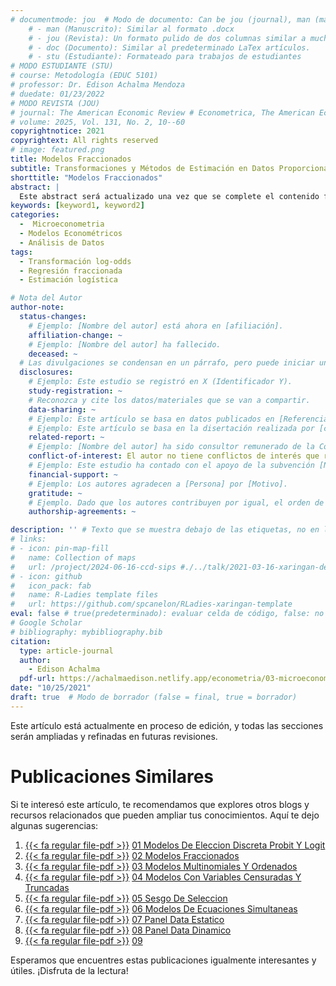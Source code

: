 ```yaml
---
# documentmode: jou  # Modo de documento: Can be jou (journal), man (manuscript), stu (student), or doc (document)
    # - man (Manuscrito): Similar al formato .docx
    # - jou (Revista): Un formato pulido de dos columnas similar a muchas revistas APA.
    # - doc (Documento): Similar al predeterminado LaTex artículos.
    # - stu (Estudiante): Formateado para trabajos de estudiantes
# MODO ESTUDIANTE (STU)
# course: Metodología (EDUC 5101)
# professor: Dr. Edison Achalma Mendoza
# duedate: 01/23/2022
# MODO REVISTA (JOU)
# journal: The American Economic Review # Econometrica, The American Economic Review, Revista de Economía, Revista de la CEPAL
# volume: 2025, Vol. 131, No. 2, 10--60
copyrightnotice: 2021
copyrightext: All rights reserved
# image: featured.png
title: Modelos Fraccionados
subtitle: Transformaciones y Métodos de Estimación en Datos Proporcionales
shorttitle: "Modelos Fraccionados"
abstract: |
  Este abstract será actualizado una vez que se complete el contenido final del artículo.
keywords: [keyword1, keyword2]
categories:
  -  Microeconometria
  - Modelos Econométricos
  - Análisis de Datos
tags:
  - Transformación log-odds
  - Regresión fraccionada
  - Estimación logística

# Nota del Autor
author-note:
  status-changes: 
    # Ejemplo: [Nombre del autor] está ahora en [afiliación].
    affiliation-change: ~
    # Ejemplo: [Nombre del autor] ha fallecido.
    deceased: ~
  # Las divulgaciones se condensan en un párrafo, pero puede iniciar un campo con dos saltos de línea para separarlas: \n\nNew 
  disclosures:
    # Ejemplo: Este estudio se registró en X (Identificador Y).
    study-registration: ~
    # Reconozca y cite los datos/materiales que se van a compartir.
    data-sharing: ~
    # Ejemplo: Este artículo se basa en datos publicados en [Referencia].
    # Ejemplo: Este artículo se basa en la disertación realizada por [cita].
    related-report: ~
    # Ejemplo: [Nombre del autor] ha sido consultor remunerado de la Corporación X, que ha financiado este estudio.
    conflict-of-interest: El autor no tiene conflictos de interés que revelar.
    # Ejemplo: Este estudio ha contado con el apoyo de la subvención [Número de subvención] de [Fuente de financiación].
    financial-support: ~
    # Ejemplo: Los autores agradecen a [Persona] por [Motivo].
    gratitude: ~
    # Ejemplo. Dado que los autores contribuyen por igual, el orden de autoría se determinó mediante el lanzamiento de una moneda al aire.
    authorship-agreements: ~

description: '' # Texto que se muestra debajo de las etiquetas, no en la página del listado
# links:
# - icon: pin-map-fill
#   name: Collection of maps
#   url: /project/2024-06-16-ccd-sips #./../talk/2021-03-16-xaringan-deploy-demo/
# - icon: github
#   icon_pack: fab
#   name: R-Ladies template files
#   url: https://github.com/spcanelon/RLadies-xaringan-template
eval: false # true(predeterminado): evaluar celda de código, false: no evaluar la celda de código
# Google Scholar
# bibliography: mybibliography.bib
citation:
  type: article-journal
  author:
    - Edison Achalma
  pdf-url: https://achalmaedison.netlify.app/econometria/03-microeconometria/2021-10-25-02-modelos-fraccionados/index.pdf
date: "10/25/2021"
draft: true  # Modo de borrador (false = final, true = borrador)
---
```










Este artículo está actualmente en proceso de edición, y todas las secciones serán ampliadas y refinadas en futuras revisiones.


# Publicaciones Similares

Si te interesó este artículo, te recomendamos que explores otros blogs y recursos relacionados que pueden ampliar tus conocimientos. Aquí te dejo algunas sugerencias:


1. [{{< fa regular file-pdf >}}](https://achalmaedison.netlify.app/econometria/03-microeconometria/2021-10-18-01-modelos-de-eleccion-discreta-probit-y-logit/index.pdf) [01 Modelos De Eleccion Discreta Probit Y Logit](https://achalmaedison.netlify.app/econometria/03-microeconometria/2021-10-18-01-modelos-de-eleccion-discreta-probit-y-logit)
2. [{{< fa regular file-pdf >}}](https://achalmaedison.netlify.app/econometria/03-microeconometria/2021-10-25-02-modelos-fraccionados/index.pdf) [02 Modelos Fraccionados](https://achalmaedison.netlify.app/econometria/03-microeconometria/2021-10-25-02-modelos-fraccionados)
3. [{{< fa regular file-pdf >}}](https://achalmaedison.netlify.app/econometria/03-microeconometria/2021-11-01-03-modelos-multinomiales-y-ordenados/index.pdf) [03 Modelos Multinomiales Y Ordenados](https://achalmaedison.netlify.app/econometria/03-microeconometria/2021-11-01-03-modelos-multinomiales-y-ordenados)
4. [{{< fa regular file-pdf >}}](https://achalmaedison.netlify.app/econometria/03-microeconometria/2021-11-08-04-modelos-con-variables-censuradas-y-truncadas/index.pdf) [04 Modelos Con Variables Censuradas Y Truncadas](https://achalmaedison.netlify.app/econometria/03-microeconometria/2021-11-08-04-modelos-con-variables-censuradas-y-truncadas)
5. [{{< fa regular file-pdf >}}](https://achalmaedison.netlify.app/econometria/03-microeconometria/2021-11-15-05-sesgo-de-seleccion/index.pdf) [05 Sesgo De Seleccion](https://achalmaedison.netlify.app/econometria/03-microeconometria/2021-11-15-05-sesgo-de-seleccion)
6. [{{< fa regular file-pdf >}}](https://achalmaedison.netlify.app/econometria/03-microeconometria/2021-11-22-06-modelos-de-ecuaciones-simultaneas/index.pdf) [06 Modelos De Ecuaciones Simultaneas](https://achalmaedison.netlify.app/econometria/03-microeconometria/2021-11-22-06-modelos-de-ecuaciones-simultaneas)
7. [{{< fa regular file-pdf >}}](https://achalmaedison.netlify.app/econometria/03-microeconometria/2021-11-29-07-panel-data-estatico/index.pdf) [07 Panel Data Estatico](https://achalmaedison.netlify.app/econometria/03-microeconometria/2021-11-29-07-panel-data-estatico)
8. [{{< fa regular file-pdf >}}](https://achalmaedison.netlify.app/econometria/03-microeconometria/2021-12-06-08-panel-data-dinamico/index.pdf) [08 Panel Data Dinamico](https://achalmaedison.netlify.app/econometria/03-microeconometria/2021-12-06-08-panel-data-dinamico)
9. [{{< fa regular file-pdf >}}](https://achalmaedison.netlify.app/econometria/03-microeconometria/2021-12-13-09-/index.pdf) [09 ](https://achalmaedison.netlify.app/econometria/03-microeconometria/2021-12-13-09-)


Esperamos que encuentres estas publicaciones igualmente interesantes y útiles. ¡Disfruta de la lectura!

